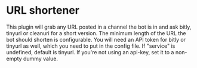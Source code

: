 # URL shortener

This plugin will grab any URL posted in a channel the bot is in and ask bitly, tinyurl or cleanuri for a short version. The minimum length of the URL the bot should shorten is configurable.
You will need an API token for bitly or tinyurl as well, which you need to put in the config file. If "service" is undefined, default is tinyurl.
If you're not using an api-key, set it to a non-empty dummy value.
